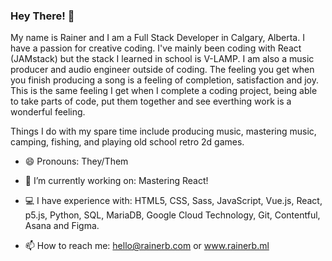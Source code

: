 ### Hey There! 👋

My name is Rainer and I am a Full Stack Developer in Calgary, Alberta. I have a passion for creative coding. I've mainly been coding with React (JAMstack) 
but the stack I learned in school is V-LAMP. I am also a music producer and audio engineer outside of coding. The feeling you get when you finish 
producing a song is a feeling of completion, satisfaction and joy. This is the same feeling I get when I complete a coding project, being able to 
take parts of code, put them together and see everthing work is a wonderful feeling.

Things I do with my spare time include producing music, mastering music, camping, fishing, and playing old school retro 2d games. 


- 😄  Pronouns: They/Them

- 🔭  I’m currently working on: Mastering React!

- 💻  I have experience with: HTML5, CSS, Sass, JavaScript, Vue.js, React, p5.js, Python, SQL, MariaDB, Google Cloud Technology, Git, Contentful, Asana and Figma.

- 📫  How to reach me: hello@rainerb.com or www.rainerb.ml


